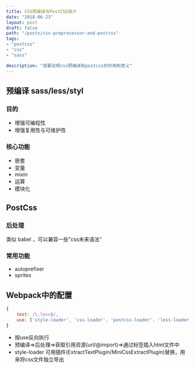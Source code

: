 ```yaml
---
title: CSS预编译与PostCSS简介
date: "2018-06-23"
layout: post
draft: false
path: "/posts/css-preprocessor-and-postcss"
tags:
- "postcss"
- "css"
- "sass"

description: "简要说明css预编译和postcss的作用和意义"
---
```

## 预编译 sass/less/styl
### 目的
- 增强可编程性
- 增强复用性与可维护性

### 核心功能
- 嵌套
- 变量
- mixin
- 运算
- 模块化

## PostCss
### 后处理
类似 babel ，可以兼容一些”css未来语法“

### 常用功能
- autoprefixer
- sprites


## Webpack中的配置

```javascript
{
	test: /\.less$/,
	use: ['style-loader', 'css-loader', 'postcss-loader', 'less-loader']
}
```
- 按use反向执行  
- 预编译=>后处理=>获取引用资源(url/@import)=>通过标签插入html文件中
- style-loader 可用插件(ExtractTextPlugin/MiniCssExtractPlugin)替换，用来将css文件独立导出

